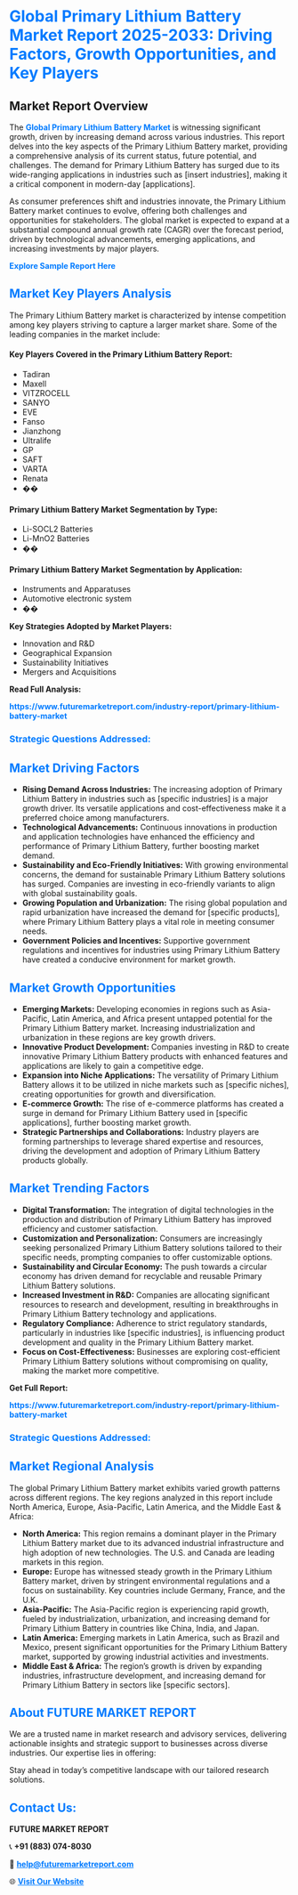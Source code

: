 <h1 style="color: #007BFF;">Global Primary Lithium Battery Market Report 2025-2033: Driving Factors, Growth Opportunities, and Key Players</h1>

<section id="overview">
<h2>Market Report Overview</h2>
<p>The <a href="https://www.futuremarketreport.com/industry-report/primary-lithium-battery-market" style="color: #007BFF; text-decoration: none;"><strong>Global Primary Lithium Battery Market</strong></a> is witnessing significant growth, driven by increasing demand across various industries. This report delves into the key aspects of the Primary Lithium Battery market, providing a comprehensive analysis of its current status, future potential, and challenges. The demand for Primary Lithium Battery has surged due to its wide-ranging applications in industries such as [insert industries], making it a critical component in modern-day [applications].</p>
<p>As consumer preferences shift and industries innovate, the Primary Lithium Battery market continues to evolve, offering both challenges and opportunities for stakeholders. The global market is expected to expand at a substantial compound annual growth rate (CAGR) over the forecast period, driven by technological advancements, emerging applications, and increasing investments by major players.</p>
</section>

<section id="overview">
<p><a href="https://www.futuremarketreport.com/request-sample/reportId=118739" style="color: #007BFF; text-decoration: none;"><strong>Explore Sample Report Here</strong></a></p>
</section>

<section id="key-players">
<h2 style="color: #007BFF;">Market Key Players Analysis</h2>
<p>The Primary Lithium Battery market is characterized by intense competition among key players striving to capture a larger market share. Some of the leading companies in the market include:</p>
<h4>Key Players Covered in the Primary Lithium Battery Report:</h4>
<ul><li>Tadiran</li><li>Maxell</li><li>VITZROCELL</li><li>SANYO</li><li>EVE</li><li>Fanso</li><li>Jianzhong</li><li>Ultralife</li><li>GP</li><li>SAFT</li><li>VARTA</li><li>Renata</li><li>��</li></ul>
<h4>Primary Lithium Battery Market Segmentation by Type:</h4>
<ul><li>Li-SOCL2 Batteries</li><li>Li-MnO2 Batteries</li><li>��</li></ul>

<h4>Primary Lithium Battery Market Segmentation by Application:</h4>
<ul><li>Instruments and Apparatuses</li><li>Automotive electronic system</li><li>��</li></ul>
<p><strong>Key Strategies Adopted by Market Players:</strong></p>
<ul>
<li>Innovation and R&D</li>
<li>Geographical Expansion</li>
<li>Sustainability Initiatives</li>
<li>Mergers and Acquisitions</li>
</ul>
</section>

<section>
<p><strong>Read Full Analysis: </strong></p><a href="https://www.futuremarketreport.com/industry-report/primary-lithium-battery-market" style="color: #007BFF; text-decoration: none;"><strong>https://www.futuremarketreport.com/industry-report/primary-lithium-battery-market</strong></a>
<h3 style="color: #007BFF;">Strategic Questions Addressed:</h3>
</section>

<section id="driving-factors">
<h2 style="color: #007BFF;">Market Driving Factors</h2>
<ul>
<li><strong>Rising Demand Across Industries:</strong> The increasing adoption of Primary Lithium Battery in industries such as [specific industries] is a major growth driver. Its versatile applications and cost-effectiveness make it a preferred choice among manufacturers.</li>
<li><strong>Technological Advancements:</strong> Continuous innovations in production and application technologies have enhanced the efficiency and performance of Primary Lithium Battery, further boosting market demand.</li>
<li><strong>Sustainability and Eco-Friendly Initiatives:</strong> With growing environmental concerns, the demand for sustainable Primary Lithium Battery solutions has surged. Companies are investing in eco-friendly variants to align with global sustainability goals.</li>
<li><strong>Growing Population and Urbanization:</strong> The rising global population and rapid urbanization have increased the demand for [specific products], where Primary Lithium Battery plays a vital role in meeting consumer needs.</li>
<li><strong>Government Policies and Incentives:</strong> Supportive government regulations and incentives for industries using Primary Lithium Battery have created a conducive environment for market growth.</li>
</ul>
</section>

<section id="growth-opportunities">
<h2 style="color: #007BFF;">Market Growth Opportunities</h2>
<ul>
<li><strong>Emerging Markets:</strong> Developing economies in regions such as Asia-Pacific, Latin America, and Africa present untapped potential for the Primary Lithium Battery market. Increasing industrialization and urbanization in these regions are key growth drivers.</li>
<li><strong>Innovative Product Development:</strong> Companies investing in R&D to create innovative Primary Lithium Battery products with enhanced features and applications are likely to gain a competitive edge.</li>
<li><strong>Expansion into Niche Applications:</strong> The versatility of Primary Lithium Battery allows it to be utilized in niche markets such as [specific niches], creating opportunities for growth and diversification.</li>
<li><strong>E-commerce Growth:</strong> The rise of e-commerce platforms has created a surge in demand for Primary Lithium Battery used in [specific applications], further boosting market growth.</li>
<li><strong>Strategic Partnerships and Collaborations:</strong> Industry players are forming partnerships to leverage shared expertise and resources, driving the development and adoption of Primary Lithium Battery products globally.</li>
</ul>
</section>

<section id="trending-factors">
<h2 style="color: #007BFF;">Market Trending Factors</h2>
<ul>
<li><strong>Digital Transformation:</strong> The integration of digital technologies in the production and distribution of Primary Lithium Battery has improved efficiency and customer satisfaction.</li>
<li><strong>Customization and Personalization:</strong> Consumers are increasingly seeking personalized Primary Lithium Battery solutions tailored to their specific needs, prompting companies to offer customizable options.</li>
<li><strong>Sustainability and Circular Economy:</strong> The push towards a circular economy has driven demand for recyclable and reusable Primary Lithium Battery solutions.</li>
<li><strong>Increased Investment in R&D:</strong> Companies are allocating significant resources to research and development, resulting in breakthroughs in Primary Lithium Battery technology and applications.</li>
<li><strong>Regulatory Compliance:</strong> Adherence to strict regulatory standards, particularly in industries like [specific industries], is influencing product development and quality in the Primary Lithium Battery market.</li>
<li><strong>Focus on Cost-Effectiveness:</strong> Businesses are exploring cost-efficient Primary Lithium Battery solutions without compromising on quality, making the market more competitive.</li>
</ul>
</section>

<section>
<p><strong>Get Full Report: </strong></p><a href="https://www.futuremarketreport.com/industry-report/primary-lithium-battery-market" style="color: #007BFF; text-decoration: none;"><strong>https://www.futuremarketreport.com/industry-report/primary-lithium-battery-market</strong></a>
<h3 style="color: #007BFF;">Strategic Questions Addressed:</h3>
</section>


<section id="regional-analysis">
<h2 style="color: #007BFF;">Market Regional Analysis</h2>
<p>The global Primary Lithium Battery market exhibits varied growth patterns across different regions. The key regions analyzed in this report include North America, Europe, Asia-Pacific, Latin America, and the Middle East & Africa:</p>
<ul>
<li><strong>North America:</strong> This region remains a dominant player in the Primary Lithium Battery market due to its advanced industrial infrastructure and high adoption of new technologies. The U.S. and Canada are leading markets in this region.</li>
<li><strong>Europe:</strong> Europe has witnessed steady growth in the Primary Lithium Battery market, driven by stringent environmental regulations and a focus on sustainability. Key countries include Germany, France, and the U.K.</li>
<li><strong>Asia-Pacific:</strong> The Asia-Pacific region is experiencing rapid growth, fueled by industrialization, urbanization, and increasing demand for Primary Lithium Battery in countries like China, India, and Japan.</li>
<li><strong>Latin America:</strong> Emerging markets in Latin America, such as Brazil and Mexico, present significant opportunities for the Primary Lithium Battery market, supported by growing industrial activities and investments.</li>
<li><strong>Middle East & Africa:</strong> The region’s growth is driven by expanding industries, infrastructure development, and increasing demand for Primary Lithium Battery in sectors like [specific sectors].</li>
</ul>
</section>

<footer>
<h2 style="color: #007BFF;">About FUTURE MARKET REPORT</h2>
<p>We are a trusted name in market research and advisory services, delivering actionable insights and strategic support to businesses across diverse industries. Our expertise lies in offering:</p>

<p>Stay ahead in today’s competitive landscape with our tailored research solutions.</p>

<h2 style="color: #007BFF;">Contact Us:</h2>
<p><strong>FUTURE MARKET REPORT</strong></p>
<p>📞 <strong>+91 (883) 074-8030</strong></p>
<p>📧 <strong><a href="mailto:help@futuremarketreport.com" style="color: #007BFF;">help@futuremarketreport.com</a></strong></p>
<p>🌐 <strong><a href="https://www.futuremarketreport.com/" style="color: #007BFF;">Visit Our Website</a></strong></p>
</footer>